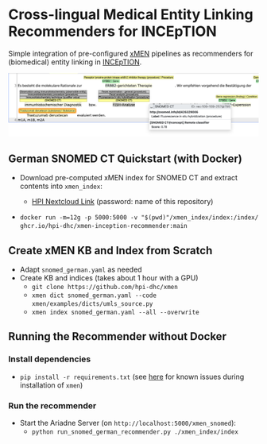 # Cross-lingual Medical Entity Linking Recommenders for INCEpTION

Simple integration of pre-configured [xMEN](https://github.com/hpi-dhc/xmen) pipelines as recommenders for (biomedical) entity linking in [INCEpTION](https://inception-project.github.io/example-projects/xmen/).

![External Recommender](assets/recommender.png)

## German SNOMED CT Quickstart (with Docker)

- Download pre-computed xMEN index for SNOMED CT and extract contents into `xmen_index`:
    - [HPI Nextcloud Link](https://nextcloud.hpi.de/s/LQM7s5oWGnoHRJ6) (password: name of this repository)

- `docker run -m=12g -p 5000:5000 -v "$(pwd)"/xmen_index/index:/index/ ghcr.io/hpi-dhc/xmen-inception-recommender:main`

## Create xMEN KB and Index from Scratch

- Adapt `snomed_german.yaml` as needed
- Create KB and indices (takes about 1 hour with a GPU)
    - `git clone https://github.com/hpi-dhc/xmen`
    - `xmen dict snomed_german.yaml --code xmen/examples/dicts/umls_source.py`
    - `xmen index snomed_german.yaml --all --overwrite`

## Running the Recommender without Docker

### Install dependencies

- `pip install -r requirements.txt` (see [here](https://github.com/hpi-dhc/xmen/issues/37) for known issues during installation of `xmen`)

### Run the recommender

- Start the Ariadne Server (on `http://localhost:5000/xmen_snomed`):
    - `python run_snomed_german_recommender.py ./xmen_index/index`
